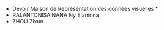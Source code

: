 * Devoir Maison de Représentation des données visuelles *
* RALANTONISAINANA Ny Elanirina
* ZHOU Zixun
